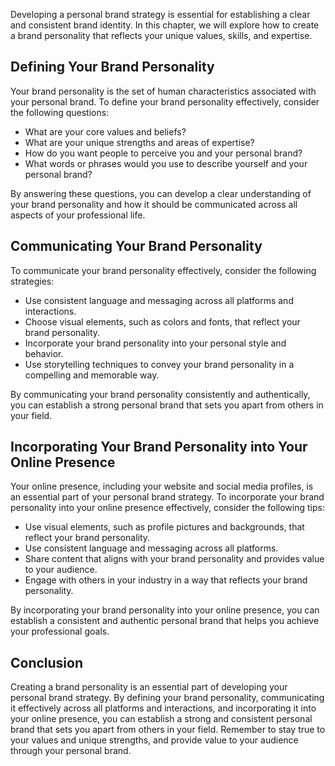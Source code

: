 
Developing a personal brand strategy is essential for establishing a clear and consistent brand identity. In this chapter, we will explore how to create a brand personality that reflects your unique values, skills, and expertise.

Defining Your Brand Personality
-------------------------------

Your brand personality is the set of human characteristics associated with your personal brand. To define your brand personality effectively, consider the following questions:

* What are your core values and beliefs?
* What are your unique strengths and areas of expertise?
* How do you want people to perceive you and your personal brand?
* What words or phrases would you use to describe yourself and your personal brand?

By answering these questions, you can develop a clear understanding of your brand personality and how it should be communicated across all aspects of your professional life.

Communicating Your Brand Personality
------------------------------------

To communicate your brand personality effectively, consider the following strategies:

* Use consistent language and messaging across all platforms and interactions.
* Choose visual elements, such as colors and fonts, that reflect your brand personality.
* Incorporate your brand personality into your personal style and behavior.
* Use storytelling techniques to convey your brand personality in a compelling and memorable way.

By communicating your brand personality consistently and authentically, you can establish a strong personal brand that sets you apart from others in your field.

Incorporating Your Brand Personality into Your Online Presence
--------------------------------------------------------------

Your online presence, including your website and social media profiles, is an essential part of your personal brand strategy. To incorporate your brand personality into your online presence effectively, consider the following tips:

* Use visual elements, such as profile pictures and backgrounds, that reflect your brand personality.
* Use consistent language and messaging across all platforms.
* Share content that aligns with your brand personality and provides value to your audience.
* Engage with others in your industry in a way that reflects your brand personality.

By incorporating your brand personality into your online presence, you can establish a consistent and authentic personal brand that helps you achieve your professional goals.

Conclusion
----------

Creating a brand personality is an essential part of developing your personal brand strategy. By defining your brand personality, communicating it effectively across all platforms and interactions, and incorporating it into your online presence, you can establish a strong and consistent personal brand that sets you apart from others in your field. Remember to stay true to your values and unique strengths, and provide value to your audience through your personal brand.

